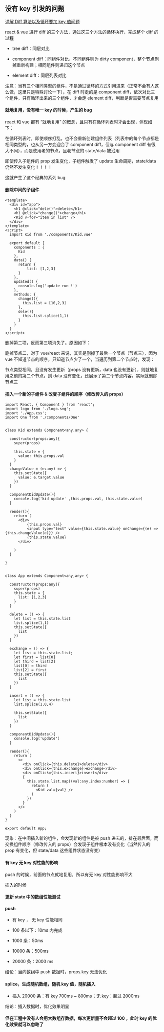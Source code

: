 ## 没有 key 引发的问题

<a href="https://juejin.im/post/5d455914518825262a6bc079#heading-3">详解 Diff 算法以及循环要加 key 值问题</a>

react & vue 进行 diff 的三个方法，通过这三个方法的循环执行，完成整个 diff 的过程

- tree diff：同层对比

- component diff：同组件对比，不同组件则为 dirty component，整个节点删掉重新构建；相同组件则递归这个节点

- element diff：同层列表对比

注意：当有三个相同类型的组件，不是通过循环的方式引用进来（正常不会有人这么做，这里只是特殊讨论一下），在 diff 时走的是 component diff，依次对比三个组件，只有循环出来的三个组件，才会走 element diff，判断是否需要节点复用

#### 就地复用，没有唯一 key 的时候，产生的 bug

react 和 vue 都有 “就地复用” 的概念，且只有在循环列表时才会出现，体现如下：

在循环列表时，即使顺序打乱，也不会重新创建组件列表（列表中的每个节点都是相同类型的，也从另一方变迎合了 component diff，但与 component diff 有很大不同），而是使用老的节点，且老节点的 state/data 被沿用

即使传入子组件的 prop 发生变化，子组件触发了 update 生命周期，state/data 仍然不发生变化！！！！

这就产生了这个经典的系列 bug

#### 删除中间的子组件

```
<template>
  <div id="app">
    <h1 @click="dele()">delete</h1>
    <h1 @click="change()">change</h1>
    <Kid v-for="item in list" />
  </div>
</template>
<script>
  import Kid from './components/Kid.vue'

  export default {
    components : {
      Kid
    },
    data() {
      return {
          list: [1,2,3]
      }
    },
    updated() {
      console.log('update run !')
    },
    methods: {
      change(){
        this.list = [10,2,3]
      },
      dele(){
        this.list.splice(1,1)
      }
    }
  }
</script>
```

删掉第二项，反而第三项消失了。原因如下：

删掉节点二，对于 vue/react 来说，其实是删掉了最后一个节点（节点三），因为 vue 不知道节点的顺序，只知道节点少了一个，当遍历到第二个节点时，发现：

节点类型相同，且没有发生更新（props 没有更新，data 也没有更新），则就地复用之前的第二个节点，则 data 没有变化，还展示了第二个节点内容。实际就删除节点三

#### 插入一个新的子组件  &  改变子组件的顺序（修改传入的 props）

```
import React, { Component } from 'react';
import logo from './logo.svg';
import './App.css';
import One from './components/One'


class Kid extends Component<any,any> {

  constructor(props:any){
    super(props)

    this.state = {
      value: this.props.val
    }
  }
  changeValue = (e:any) => {
    this.setState({
      value: e.target.value
    })
  }

  componentDidUpdate(){
    console.log('kid update' ,this.props.val, this.state.value)
  }

  render(){
    return (
      <div>
          {this.props.val}
          <input type="text" value={this.state.value} onChange={(e) => {this.changeValue(e)}} />
          {this.state.value}
      </div>
      
    )
  }
  
}


class App extends Component<any,any> {

  constructor(props:any){
    super(props)
    this.state = {
      list: [1,2,3]
    }
  }

  delete = () => {
    let list = this.state.list
    list.splice(1,1)
    this.setState({
      list
    })
  }

  exchange = () => {
    let list = this.state.list;
    let first = list[0]
    let third = list[2]
    list[0] = third
    list[2] = first
    this.setState({
      list
    })
  }

  insert = () => {
    let list = this.state.list
    list.splice(1,0,4)

    this.setState({
      list
    })
  }

  componentDidUpdate(){
    console.log('update')
  }

  render(){
    return (
      <>
        <div onClick={this.delete}>delete</div>
        <div onClick={this.exchange}>exchange</div>
        <div onClick={this.insert}>insert</div>
        {
          this.state.list.map((val:any,index:number) => {
            return (
              <Kid val={val} />
            )
          })
        }
      </>
    )
  }
}

export default App;

```

现象：在中间插入新的组件，会发现新的组件是被 push 进去的，排在最后面，而交换组件顺序（修改传入的 props）会发现子组件根本没有变化（当然传入的 prop 有变化，但 state/data 这些组件状态没有变）

#### 有 key 无 key 对性能的影响

push 的时候，前面的节点就地复用，所以有无 key 对性能影响不大

插入的时候

#### 更新 state 中的数组性能测试

#### push

- 有 key ， 无 key 性能相同

- 100 条以下：10ms 内完成
- 1000 条：50ms
- 10000 条：500ms
- 20000 条：2000 ms

结论：当向数组中 push 数据时，props.key 无法优化

#### splice，生成随机数组，随机 key 值，随机插入

- 插入 20000 条：有 key 700ms ~ 800ms；无 key：超过 2000ms 

结论：插入数据时，优化效果明显

#### 但在工程中没有人会用大数组存数据，每次更新量不会超过 100 ，此时 key 的优化效果就可以忽略了




